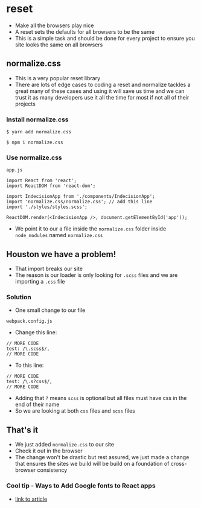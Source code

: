 # reset
* Make all the browsers play nice
* A reset sets the defaults for all browsers to be the same
* This is a simple task and should be done for every project to ensure you site looks the same on all browsers

## normalize.css
* This is a very popular reset library
* There are lots of edge cases to coding a reset and normalize tackles a great many of these cases and using it will save us time and we can trust it as many developers use it all the time for most if not all of their projects

### Install normalize.css
`$ yarn add normalize.css`

`$ npm i normalize.css`

### Use normalize.css
`app.js`

```
import React from 'react';
import ReactDOM from 'react-dom';

import IndecisionApp from './components/IndecisionApp';
import 'normalize.css/normalize.css'; // add this line
import './styles/styles.scss';

ReactDOM.render(<IndecisionApp />, document.getElementById('app'));
```

* We point it to our a file inside the `normalize.css` folder inside `node_modules` named `normalize.css`

## Houston we have a problem!
* That import breaks our site
* The reason is our loader is only looking for `.scss` files and we are importing a `.css` file

### Solution
* One small change to our file

`webpack.config.js`

* Change this line:

```
// MORE CODE
test: /\.scss$/,
// MORE CODE
```

* To this line:

```
// MORE CODE
test: /\.s?css$/,
// MORE CODE
```

* Adding that `?` means `scss` is optional but all files must have css in the end of their name
* So we are looking at both `css` files and `scss` files

## That's it
* We just added `normalize.css` to our site
* Check it out in the browser
* The change won't be drastic but rest assured, we just made a change that ensures the sites we build will be build on a foundation of cross-browser consistency

### Cool tip - Ways to Add Google fonts to React apps
* [link to article](https://scotch.io/@micwanyoike/how-to-add-fonts-to-a-react-project)

